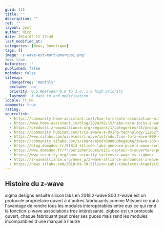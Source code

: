 ```yaml
---
guid: 111
title: ""
description: ""
ref: ""
layout: post
author: Nico
date: 2024-02-21 17:49
last_modified_at: 
categories: [News, Domotique]
tags: []
image: 'z-wave-est-mort-pourquoi.png'
toc: true
beforetoc: ''
published: false
noindex: false
sitemap:
  changefreq: 'monthly'
  exclude: 'no'
  priority: 0.5 #between 0.0 to 1.0, 1.0 high priority
  lastmod:  # date to end modification
locale: fr_FR
comments: true
rating:  
sourcelink:
  - https://community.home-assistant.io/t/how-to-create-association-with-zwave-js-or-zwave-js-ui/621072/2
  - https://www.home-assistant.io/blog/2024/02/15/nabu-casa-joins-z-wave-alliance/
  - https://products.z-wavealliance.org/regions/1/categories/25/products
  - https://community.hubitat.com/t/is-zwave-a-dying-technology/112627
  - https://www.silabs.com/wireless/z-wave/introduction-to-z-wave-800-series
  - https://community.silabs.com/s/share/a5U8Y000000bwgaUAA/zwave-500-vs-700-vs-800-why-use-the-new-800-series-for-smart-home-devices?language=en_US
  - https://blog.domadoo.fr/91814-silicon-labs-annonce-puce-z-wave-serie-800/
  - https://www.domadoo.fr/fr/peripheriques/6151-capteur-d-ouverture-portefenetre-z-wave-800-zse41-zooz-853478006414.html
  - https://www.security.org/home-security-systems/z-wave-vs-zigbee/
  - https://z-wavealliance.org/news_p/z-wave-alliance-announces-z-wave-source-code-project-is-complete-now-open-and-widely-available-to-members/
  - https://news.silabs.com/2018-04-18-Silicon-Labs-Completes-Acquisition-of-Sigma-Designs-Z-Wave-Business
---
```



## Histoire du z-wave
sigma designs ensuite silicon labs en 2018
z-wave 800
z-wave est un protocole propriétaire ouvert à d'autres fabriquants comme Mitsumi ce qui à l'avantage de rendre tous les modules interopérables entre eux ce qui rend la fonction z-wave associations très intéressante.
zigbee est un protocole ouvert, chaque fabriquant peut créer ses puces mais rend les modules incompatibles d'une marque à l'autre
